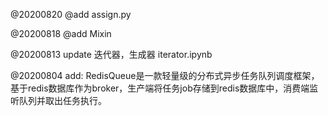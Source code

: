 
@20200820
@add assign.py

@20200818
@add Mixin


@20200813
update
迭代器，生成器
iterator.ipynb

@20200804
add:
RedisQueue是一款轻量级的分布式异步任务队列调度框架，基于redis数据库作为broker，生产端将任务job存储到redis数据库中，消费端监听队列并取出任务执行。
